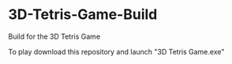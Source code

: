 # 3D-Tetris-Game-Build
 Build for the 3D Tetris Game

To play download this repository and launch "3D Tetris Game.exe"

